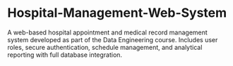 # Hospital-Management-Web-System
A web-based hospital appointment and medical record management system developed as part of the Data Engineering course. Includes user roles, secure authentication, schedule management, and analytical reporting with full database integration.

